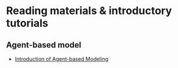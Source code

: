 # Reading materials & introductory tutorials

## Agent-based model

- [Introduction of Agent-based Modeling](https://gistbok.ucgis.org/bok-topics/agent-based-modeling)
